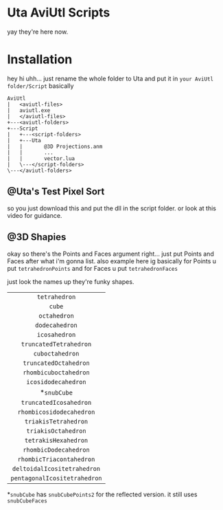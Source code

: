 # Uta AviUtl Scripts
yay they're here now.

# Installation
hey hi uhh... just rename the whole folder to Uta and put it in `your AviUtl folder/Script`
basically

```
AviUtl
|   <aviutl-files>
|   aviutl.exe
|   </aviutl-files>
+---<aviutl-folders>
+---Script
|   +---<script-folders>
|   +---Uta
|   |       @3D Projections.anm
|   |       ...
|   |       vector.lua
|   \---</script-folders>
\---</aviutl-folders>
```

## @Uta's Test Pixel Sort
so you just download this and put the dll in the script folder. or look at this video for guidance.

## @3D Shapies
okay so there's the Points and Faces argument right... just put Points and Faces after what i'm gonna list.
also example here ig basically for Points u put `tetrahedronPoints` and for Faces u put `tetrahedronFaces`

just look the names up they're funky shapes.

| |
|:---:|
|`tetrahedron`|
|`cube`|
|`octahedron`|
|`dodecahedron`|
|`icosahedron`|
|`truncatedTetrahedron`|
|`cuboctahedron`|
|`truncatedOctahedron`|
|`rhombicuboctahedron`|
|`icosidodecahedron`|
|\*`snubCube`|
|`truncatedIcosahedron`|
|`rhombicosidodecahedron`|
|`triakisTetrahedron`|
|`triakisOctahedron`|
|`tetrakisHexahedron`|
|`rhombicDodecahedron`|
|`rhombicTriacontahedron`|
|`deltoidalIcositetrahedron`|
|`pentagonalIcositetrahedron`|

\*`snubCube` has `snubCubePoints2` for the reflected version. it still uses `snubCubeFaces`
